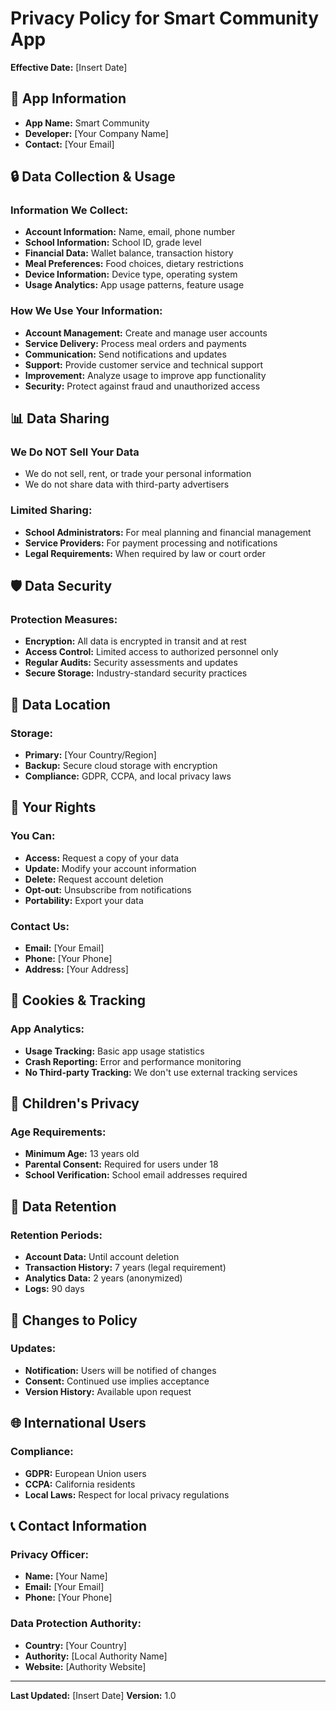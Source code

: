 # Privacy Policy for Smart Community App

**Effective Date:** [Insert Date]

## 📱 **App Information**
- **App Name:** Smart Community
- **Developer:** [Your Company Name]
- **Contact:** [Your Email]

## 🔒 **Data Collection & Usage**

### **Information We Collect:**
- **Account Information:** Name, email, phone number
- **School Information:** School ID, grade level
- **Financial Data:** Wallet balance, transaction history
- **Meal Preferences:** Food choices, dietary restrictions
- **Device Information:** Device type, operating system
- **Usage Analytics:** App usage patterns, feature usage

### **How We Use Your Information:**
- **Account Management:** Create and manage user accounts
- **Service Delivery:** Process meal orders and payments
- **Communication:** Send notifications and updates
- **Support:** Provide customer service and technical support
- **Improvement:** Analyze usage to improve app functionality
- **Security:** Protect against fraud and unauthorized access

## 📊 **Data Sharing**

### **We Do NOT Sell Your Data**
- We do not sell, rent, or trade your personal information
- We do not share data with third-party advertisers

### **Limited Sharing:**
- **School Administrators:** For meal planning and financial management
- **Service Providers:** For payment processing and notifications
- **Legal Requirements:** When required by law or court order

## 🛡️ **Data Security**

### **Protection Measures:**
- **Encryption:** All data is encrypted in transit and at rest
- **Access Control:** Limited access to authorized personnel only
- **Regular Audits:** Security assessments and updates
- **Secure Storage:** Industry-standard security practices

## 📍 **Data Location**

### **Storage:**
- **Primary:** [Your Country/Region]
- **Backup:** Secure cloud storage with encryption
- **Compliance:** GDPR, CCPA, and local privacy laws

## 🎯 **Your Rights**

### **You Can:**
- **Access:** Request a copy of your data
- **Update:** Modify your account information
- **Delete:** Request account deletion
- **Opt-out:** Unsubscribe from notifications
- **Portability:** Export your data

### **Contact Us:**
- **Email:** [Your Email]
- **Phone:** [Your Phone]
- **Address:** [Your Address]

## 🍪 **Cookies & Tracking**

### **App Analytics:**
- **Usage Tracking:** Basic app usage statistics
- **Crash Reporting:** Error and performance monitoring
- **No Third-party Tracking:** We don't use external tracking services

## 👶 **Children's Privacy**

### **Age Requirements:**
- **Minimum Age:** 13 years old
- **Parental Consent:** Required for users under 18
- **School Verification:** School email addresses required

## 🔄 **Data Retention**

### **Retention Periods:**
- **Account Data:** Until account deletion
- **Transaction History:** 7 years (legal requirement)
- **Analytics Data:** 2 years (anonymized)
- **Logs:** 90 days

## 📝 **Changes to Policy**

### **Updates:**
- **Notification:** Users will be notified of changes
- **Consent:** Continued use implies acceptance
- **Version History:** Available upon request

## 🌐 **International Users**

### **Compliance:**
- **GDPR:** European Union users
- **CCPA:** California residents
- **Local Laws:** Respect for local privacy regulations

## 📞 **Contact Information**

### **Privacy Officer:**
- **Name:** [Your Name]
- **Email:** [Your Email]
- **Phone:** [Your Phone]

### **Data Protection Authority:**
- **Country:** [Your Country]
- **Authority:** [Local Authority Name]
- **Website:** [Authority Website]

---

**Last Updated:** [Insert Date]
**Version:** 1.0 